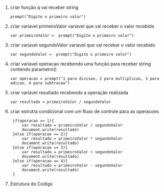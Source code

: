 1) criar função q vai receber string  

       prompt("Digite o primeiro valor")
       
2) criar variavel primeiroValor variavel que vai receber o valor recebido

       var primeiroValor =  prompt("Digite o primeiro valor")
       
3) criar variavel segundoValor variavel que vai receber o valor recebido

       var segundoValor =  prompt("Digite o primeiro valor")
       
3) criar variavel operacao recebendo uma função para receber string contendo parametro()

       var operacao = prompt("1 para divisao, 2 para multiplicao, 3 para adicao, 4 para subtracao")
       
4) criar variavel resultado recebendo a operação realizada
  
       var resultado = primeiroValor / segundoValor
       
5) criar estrutra condicional com um fluxo de controle para as operacoes

        if(operacao == 1){
            var resultado = primeiroValor / segundoValor
            document.write(resultado)
        }else if(operacao == 2){
            var resultado = primeiroValor * segundoValor
            document.write(resultado)
        }else if(operacao == 3){
            var resultado = primeiroValor + segundoValor
            document.write(resultado)
        }else if(operacao == 4){
            var resultado = primeiroValor - segundoValor
            document.write(resultado)
        }
        
        

6) Estrutura do Codigo

